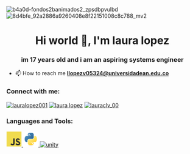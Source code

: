 
![b4a0d-fondos2banimados2_zpsdbpvulbd](https://user-images.githubusercontent.com/91491398/134989600-022bd849-55de-41ad-af52-9cd130451de6.gif)
![8d4bfe_92a2886a9260408e8f22151008c8c788_mv2](https://user-images.githubusercontent.com/91491398/134989661-d8714d07-b7a5-40a8-b949-ef343d10a5b9.gif)



<h1 align="center">Hi world 👋, I'm laura lopez</h1>
<h3 align="center">im 17 years old and i am an aspiring systems engineer</h3>

- 📫 How to reach me **llopezv05324@universidadean.edu.co**

<h3 align="left">Connect with me:</h3>
<p align="left">
<a href="https://twitter.com/lauralopez001" target="blank"><img align="center" src="https://raw.githubusercontent.com/rahuldkjain/github-profile-readme-generator/master/src/images/icons/Social/twitter.svg" alt="lauralopez001" height="30" width="40" /></a>
<a href="https://fb.com/laura lopez" target="blank"><img align="center" src="https://raw.githubusercontent.com/rahuldkjain/github-profile-readme-generator/master/src/images/icons/Social/facebook.svg" alt="laura lopez" height="30" width="40" /></a>
<a href="https://instagram.com/lauraclv_00" target="blank"><img align="center" src="https://raw.githubusercontent.com/rahuldkjain/github-profile-readme-generator/master/src/images/icons/Social/instagram.svg" alt="lauraclv_00" height="30" width="40" /></a>
</p>

<h3 align="left">Languages and Tools:</h3>
<p align="left"> <a href="https://developer.mozilla.org/en-US/docs/Web/JavaScript" target="_blank"> <img src="https://raw.githubusercontent.com/devicons/devicon/master/icons/javascript/javascript-original.svg" alt="javascript" width="40" height="40"/> </a> <a href="https://www.python.org" target="_blank"> <img src="https://raw.githubusercontent.com/devicons/devicon/master/icons/python/python-original.svg" alt="python" width="40" height="40"/> </a> <a href="https://unity.com/" target="_blank"> <img src="https://www.vectorlogo.zone/logos/unity3d/unity3d-icon.svg" alt="unity" width="40" height="40"/> </a> </p>
